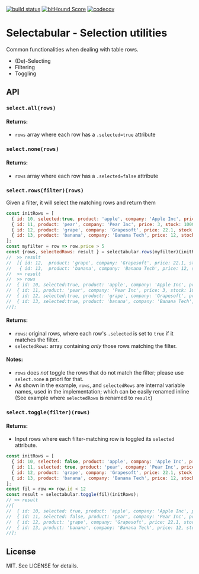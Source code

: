 [![build status](https://secure.travis-ci.org/reactabular/selectabular.svg)](http://travis-ci.org/reactabular/selectabular) [![bitHound Score](https://www.bithound.io/github/reactabular/selectabular/badges/score.svg)](https://www.bithound.io/github/reactabular/selectabular) [![codecov](https://codecov.io/gh/reactabular/selectabular/branch/master/graph/badge.svg)](https://codecov.io/gh/reactabular/selectabular)

# Selectabular - Selection utilities

Common functionalities when dealing with table rows. 
- (De)-Selecting
- Filtering
- Toggling

## API

### `select.all(rows)`

#### Returns:

- `rows` array where each row has a `.selected=true` attribute

### `select.none(rows)`

#### Returns:

- `rows` array where each row has a `.selected=false` attribute



### `select.rows(filter)(rows)`

Given a filter, it will select the matching rows and return them

```javascript
const initRows = [
  { id: 10, selected:true, product: 'apple', company: 'Apple Inc', price: 1.5, stock: 300 },
  { id: 11, product: 'pear', company: 'Pear Inc', price: 3, stock: 1000 },
  { id: 12, product: 'grape', company: 'Grapesoft', price: 22.1, stock: 18 },
  { id: 13, product: 'banana', company: 'Banana Tech', price: 12, stock: 9 }
];
const myfilter = row => row.price > 5
const {rows, selectedRows: result } = selectabular.rows(myfilter)(initRows);
//  >> result 
//  [{ id: 12,  product: 'grape', company: 'Grapesoft', price: 22.1, stock: 18 },
//   { id: 13,  product: 'banana', company: 'Banana Tech', price: 12, stock: 9 }];
//  >> result 
//  >> rows
//  { id: 10, selected:true, product: 'apple', company: 'Apple Inc', price: 1.5, stock: 300 },
//  { id: 11, product: 'pear', company: 'Pear Inc', price: 3, stock: 1000 },
//  { id: 12, selected:true, product: 'grape', company: 'Grapesoft', price: 22.1, stock: 18 },
//  { id: 13, selected:true, product: 'banana', company: 'Banana Tech', price: 12, stock: 9 }
//];
```

#### Returns:

- `rows`: original rows, where each row's `.selected` is set to `true` if it matches the filter.
- `selectedRows`: array containing *only* those rows matching the filter.

#### Notes:

- `rows` does *not* toggle the rows that do not match the filter; please use `select.none` a priori for that.
- As shown in the example, `rows`, and `selectedRows` are internal variable names, used in the implementation; which can be easily renamed inline (See example where `selectedRows` is renamed to `result`)




### `select.toggle(filter)(rows)`

#### Returns:

- Input rows where each filter-matching row is toggled its `selected` attribute.

```javascript
const initRows = [
  { id: 10, selected: false, product: 'apple', company: 'Apple Inc', price: 1.5, stock: 300 },
  { id: 11, selected: true, product: 'pear', company: 'Pear Inc', price: 3, stock: 1000 },
  { id: 12, product: 'grape', company: 'Grapesoft', price: 22.1, stock: 18 },
  { id: 13, product: 'banana', company: 'Banana Tech', price: 12, stock: 9 }
];
const fil = row => row.id < 12
const result = selectabular.toggle(fil)(initRows);
// >> result
//[
//  { id: 10, selected: true, product: 'apple', company: 'Apple Inc', price: 1.5, stock: 300 },
//  { id: 11, selected: false, product: 'pear', company: 'Pear Inc', price: 3, stock: 1000 },
//  { id: 12, product: 'grape', company: 'Grapesoft', price: 22.1, stock: 18 },
//  { id: 13, product: 'banana', company: 'Banana Tech', price: 12, stock: 9 }
//];
```
## License

MIT. See LICENSE for details.
